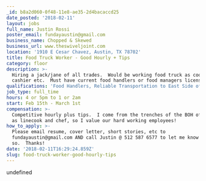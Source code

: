 ```yaml
---
_id: b8a2d060-0f48-11e8-ae35-2d4bacaccd25
date_posted: '2018-02-11'
layout: jobs
full_name: Justin Rossi
poster_email: fundayaustin@gmail.com
business_name: Chopped & Skewed
business_url: www.theswiveljoint.com
location: '1910 E Cesar Chavez, Austin, TX 78702'
title: Food Truck Worker - Good Hourly + Tips
category: floor
description: >-
  Hiring a jack/jane of all trades.  Would be working food truck as cook,
  cashier etc.  Must have current food handlers or food managers license.
qualifications: 'Food Handlers, Reliable Transportation to East Side of Downtown'
job_type: full_time
hours: 4 or 5pm to 1 or 2am
start: Feb 15th - March 1st
compensation: >-
  Competitive hourly plus tips.  I come from the trenches of the BOH of Austin
  as linecook and chef, so I value our hard working employees!
how_to_apply: >-
  Please email resume, cover letter, short stories, etc to
  fundayaustin@gmail.com AND call Justin @ 512 587 6577 to let me know you did
  so.  Thanks!
date: '2018-02-11T16:29:24.859Z'
slug: food-truck-worker-good-hourly-tips
---
```

undefined
